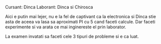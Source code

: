 Cursant: Dinca
Laborant: Dinca si Chirosca

Aici e putin mai lejer, nu e la fel de captivant ca la electronica si Dinca stie asta de aceea va lasa sa aproximati PI cu 5 cand faceti calcule. Dar faceti experimente si va arata ce mai inginereste el prin laborator.

La examen invatati sa faceti cele 3 tipuri de probleme si e ca luat.
